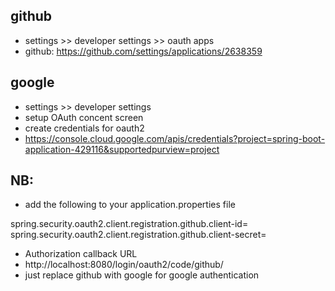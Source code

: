 github
------
- settings >> developer settings >> oauth apps
- github: https://github.com/settings/applications/2638359


google
------
- settings >> developer settings
- setup OAuth concent screen
- create credentials for oauth2
- https://console.cloud.google.com/apis/credentials?project=spring-boot-application-429116&supportedpurview=project


NB:
---
- add the following to your application.properties file

spring.security.oauth2.client.registration.github.client-id=
spring.security.oauth2.client.registration.github.client-secret=

- Authorization callback URL
- http://localhost:8080/login/oauth2/code/github/
- just replace github with google for google authentication
